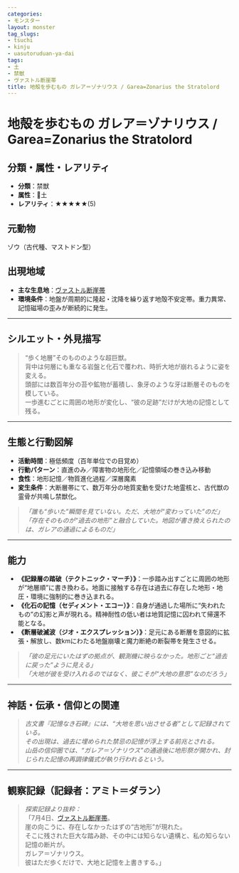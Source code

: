 ```yaml
---
categories:
- モンスター
layout: monster
tag_slugs:
- tsuchi
- kinju
- uasutoruduan-ya-dai
tags:
- 土
- 禁獣
- ヴァストル断崖帯
title: 地殻を歩むもの ガレア＝ゾナリウス / Garea=Zonarius the Stratolord
---
```


# 地殻を歩むもの ガレア＝ゾナリウス / Garea=Zonarius the Stratolord

## 分類・属性・レアリティ
* **分類**：禁獣  
* **属性**：🌱土  
* **レアリティ**：★★★★★(5)

## 元動物
ゾウ（古代種、マストドン型）

## 出現地域
* **主な生息地**：[ヴァストル断崖帯](../place/vastl_crags.md)  
* **環境条件**：地盤が周期的に隆起・沈降を繰り返す地殻不安定帯。重力異常、記憶磁場の歪みが断続的に発生。

---

## シルエット・外見描写
> “歩く地層”そのもののような超巨獣。  
> 背中は何層にも重なる岩盤と化石で覆われ、時折大地が崩れるように姿を変える。  
> 頭部には数百年分の苔や鉱物が蓄積し、象牙のような牙は断層そのものを模している。  
> 一歩進むごとに周囲の地形が変化し、“彼の足跡”だけが大地の記憶として残る。

---

## 生態と行動図解
* **活動時間**：極低頻度（百年単位での目覚め）  
* **行動パターン**：直進のみ／障害物の地形化／記憶領域の巻き込み移動  
* **食性**：地形記憶／物質進化過程／深層魔素  
* **変生条件**：大断層帯にて、数万年分の地質変動を受けた地霊核と、古代獣の霊骨が共鳴し禁獣化。

> *「誰も“歩いた”瞬間を見ていない。ただ、大地が“変わっていた”のだ」*  
> *「存在そのものが“過去の地形”と融合していた。地図が書き換えられたのは、ガレアの通過によるものだ」*

---

## 能力
* **《記録層の踏破（テクトニック・マーチ）》**：一歩踏み出すごとに周囲の地形が“地層順”に書き換わる。地面に接触する存在は過去に存在した地形・地圧・環境に強制的に巻き込まれる。  
* **《化石の記憶（セディメント・エコー）》**：自身が通過した場所に“失われたもの”の幻影と声が現れる。精神耐性の低い者は地質記憶に囚われて帰還不能となる。  
* **《断層破滅波（ジオ・エクスプレッション）》**：足元にある断層を意図的に拡張・解放し、数kmにわたる地盤崩壊と魔力断絶の断裂帯を発生させる。

> *「彼の足元にいたはずの拠点が、観測機に映らなかった。地形ごと“過去に戻った”ように見える」*  
> *「大地が彼を受け入れるのではなく、彼こそが“大地の意思”なのだろう」*

---

## 神話・伝承・信仰との関連
> *古文書『記憶なき石碑』には、“大地を思い出させる者”として記録されている。  
その出現は、過去に埋められた禁忌の記憶が浮上する前兆とされる。*  
> *山岳の信仰圏では、“ガレア＝ゾナリウス”の通過後に地形祭が開かれ、封じられた記憶の再調律儀式が執り行われるという。*

---

## 観察記録（記録者：アミト＝ダラン）

> *探索記録より抜粋：*  
> 「7月4日、[ヴァストル断崖帯](../place/vastl_crags.md)。  
> 崖の向こうに、存在しなかったはずの“古地形”が現れた。  
> そこに残された巨大な踏み跡、その中には知らない遺構と、私の知らない記憶の断片が。  
> ガレア＝ゾナリウス。  
> 彼はただ歩くだけで、大地と記憶を上書きする。」